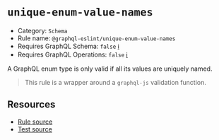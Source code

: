 # `unique-enum-value-names`

- Category: `Schema`
- Rule name: `@graphql-eslint/unique-enum-value-names`
- Requires GraphQL Schema: `false`
  [ℹ️](/docs/getting-started#extended-linting-rules-with-graphql-schema)
- Requires GraphQL Operations: `false`
  [ℹ️](/docs/getting-started#extended-linting-rules-with-siblings-operations)

A GraphQL enum type is only valid if all its values are uniquely named.

> This rule is a wrapper around a `graphql-js` validation function.

## Resources

- [Rule source](https://github.com/graphql/graphql-js/blob/main/src/validation/rules/UniqueEnumValueNamesRule.ts)
- [Test source](https://github.com/graphql/graphql-js/tree/main/src/validation/__tests__/UniqueEnumValueNamesRule-test.ts)
